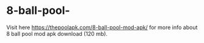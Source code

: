 # 8-ball-pool-
Visit here https://thepoolapk.com/8-ball-pool-mod-apk/ for more info about 8 ball pool mod apk download (120 mb).
